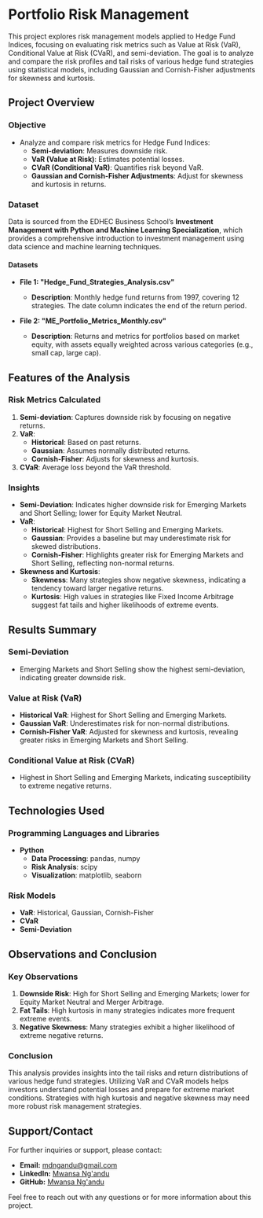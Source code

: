# Portfolio Risk Management

This project explores risk management models applied to Hedge Fund Indices, focusing on evaluating risk metrics such as Value at Risk (VaR), Conditional Value at Risk (CVaR), and semi-deviation. The goal is to analyze and compare the risk profiles and tail risks of various hedge fund strategies using statistical models, including Gaussian and Cornish-Fisher adjustments for skewness and kurtosis.

## Project Overview

### Objective
- Analyze and compare risk metrics for Hedge Fund Indices:
  - **Semi-deviation**: Measures downside risk.
  - **VaR (Value at Risk)**: Estimates potential losses.
  - **CVaR (Conditional VaR)**: Quantifies risk beyond VaR.
  - **Gaussian and Cornish-Fisher Adjustments**: Adjust for skewness and kurtosis in returns.

### Dataset
Data is sourced from the EDHEC Business School’s **Investment Management with Python and Machine Learning Specialization**, which provides a comprehensive introduction to investment management using data science and machine learning techniques.

#### Datasets
- **File 1: "Hedge_Fund_Strategies_Analysis.csv"**
  - **Description**: Monthly hedge fund returns from 1997, covering 12 strategies. The date column indicates the end of the return period.
  
- **File 2: "ME_Portfolio_Metrics_Monthly.csv"**
  - **Description**: Returns and metrics for portfolios based on market equity, with assets equally weighted across various categories (e.g., small cap, large cap).

## Features of the Analysis

### Risk Metrics Calculated
1. **Semi-deviation**: Captures downside risk by focusing on negative returns.
2. **VaR**:
   - **Historical**: Based on past returns.
   - **Gaussian**: Assumes normally distributed returns.
   - **Cornish-Fisher**: Adjusts for skewness and kurtosis.
3. **CVaR**: Average loss beyond the VaR threshold.

### Insights
- **Semi-Deviation**: Indicates higher downside risk for Emerging Markets and Short Selling; lower for Equity Market Neutral.
- **VaR**:
  - **Historical**: Highest for Short Selling and Emerging Markets.
  - **Gaussian**: Provides a baseline but may underestimate risk for skewed distributions.
  - **Cornish-Fisher**: Highlights greater risk for Emerging Markets and Short Selling, reflecting non-normal returns.
- **Skewness and Kurtosis**:
  - **Skewness**: Many strategies show negative skewness, indicating a tendency toward larger negative returns.
  - **Kurtosis**: High values in strategies like Fixed Income Arbitrage suggest fat tails and higher likelihoods of extreme events.

## Results Summary

### Semi-Deviation
- Emerging Markets and Short Selling show the highest semi-deviation, indicating greater downside risk.

### Value at Risk (VaR)
- **Historical VaR**: Highest for Short Selling and Emerging Markets.
- **Gaussian VaR**: Underestimates risk for non-normal distributions.
- **Cornish-Fisher VaR**: Adjusted for skewness and kurtosis, revealing greater risks in Emerging Markets and Short Selling.

### Conditional Value at Risk (CVaR)
- Highest in Short Selling and Emerging Markets, indicating susceptibility to extreme negative returns.

## Technologies Used

### Programming Languages and Libraries
- **Python**
  - **Data Processing**: pandas, numpy
  - **Risk Analysis**: scipy
  - **Visualization**: matplotlib, seaborn

### Risk Models
- **VaR**: Historical, Gaussian, Cornish-Fisher
- **CVaR**
- **Semi-Deviation**

## Observations and Conclusion

### Key Observations
1. **Downside Risk**: High for Short Selling and Emerging Markets; lower for Equity Market Neutral and Merger Arbitrage.
2. **Fat Tails**: High kurtosis in many strategies indicates more frequent extreme events.
3. **Negative Skewness**: Many strategies exhibit a higher likelihood of extreme negative returns.

### Conclusion
This analysis provides insights into the tail risks and return distributions of various hedge fund strategies. Utilizing VaR and CVaR models helps investors understand potential losses and prepare for extreme market conditions. Strategies with high kurtosis and negative skewness may need more robust risk management strategies.

## Support/Contact
For further inquiries or support, please contact:

- **Email:** mdngandu@gmail.com
- **LinkedIn:** [Mwansa Ng'andu](https://www.linkedin.com/in/mwansangandu)
- **GitHub:** [Mwansa Ng'andu](https://github.com/MwansaNgandu)

Feel free to reach out with any questions or for more information about this project.